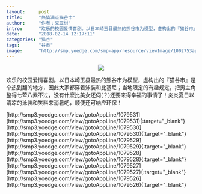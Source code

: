 ```yaml
---
layout:     post
title:      "热情满点猫谷市"
author:     "作者：克亚树"
intro:      "欢乐的校园爱情喜剧。以日本崎玉县最热的熊谷市为模型，虚构出的『猫谷市』是个热到翻的地方，因此大家都穿着泳装和比基尼；当地限定的有趣规定，把男主角整得七荤八素不过，没有什麽比美女还伺(？)还要来得幸福的事情了！炎炎夏日以清凉的泳装和笑料来消暑吧，顺便还可响应环保！"
date:       "2018-02-14 12:17:11"
categories: "猫谷"
tags:       "谷市"
image:      "http://smp.yoedge.com/smp-app/resource/viewImage/1002753appline.png"
---
```

<div style="text-align: center">
<p><img src="http://smp.yoedge.com/smp-app/resource/viewImage/1002753appline.png"/></p>
</div>
<p class="post-meta">
<span>欢乐的校园爱情喜剧。以日本崎玉县最热的熊谷市为模型，虚构出的『猫谷市』是个热到翻的地方，因此大家都穿着泳装和比基尼；当地限定的有趣规定，把男主角整得七荤八素不过，没有什麽比美女还伺(？)还要来得幸福的事情了！炎炎夏日以清凉的泳装和笑料来消暑吧，顺便还可响应环保！</span>
</p>
[http://smp3.yoedge.com/view/gotoAppLine/1079531](http://smp3.yoedge.com/view/gotoAppLine/1079531){:target="_blank"}
[http://smp3.yoedge.com/view/gotoAppLine/1079530](http://smp3.yoedge.com/view/gotoAppLine/1079530){:target="_blank"}
[http://smp3.yoedge.com/view/gotoAppLine/1079529](http://smp3.yoedge.com/view/gotoAppLine/1079529){:target="_blank"}
[http://smp3.yoedge.com/view/gotoAppLine/1079528](http://smp3.yoedge.com/view/gotoAppLine/1079528){:target="_blank"}
[http://smp3.yoedge.com/view/gotoAppLine/1079527](http://smp3.yoedge.com/view/gotoAppLine/1079527){:target="_blank"}
[http://smp3.yoedge.com/view/gotoAppLine/1079526](http://smp3.yoedge.com/view/gotoAppLine/1079526){:target="_blank"}


